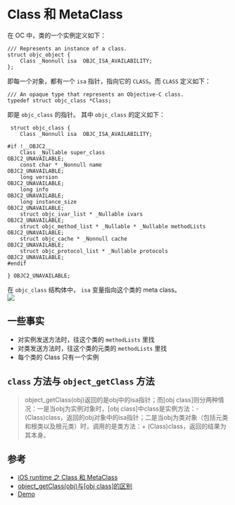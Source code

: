 # Class 和 MetaClass  
在 OC 中，类的一个实例定义如下：  

    /// Represents an instance of a class.
    struct objc_object {
        Class _Nonnull isa  OBJC_ISA_AVAILABILITY;
    };

即每一个对象，都有一个 `isa` 指针，指向它的 `CLASS`。而 `CLASS` 定义如下：  

    /// An opaque type that represents an Objective-C class.
    typedef struct objc_class *Class;  

即是 `objc_class` 的指针。 其中 `objc_class` 的定义如下： 
 
     struct objc_class {
        Class _Nonnull isa  OBJC_ISA_AVAILABILITY;
    
    #if !__OBJC2__
        Class _Nullable super_class                              OBJC2_UNAVAILABLE;
        const char * _Nonnull name                               OBJC2_UNAVAILABLE;
        long version                                             OBJC2_UNAVAILABLE;
        long info                                                OBJC2_UNAVAILABLE;
        long instance_size                                       OBJC2_UNAVAILABLE;
        struct objc_ivar_list * _Nullable ivars                  OBJC2_UNAVAILABLE;
        struct objc_method_list * _Nullable * _Nullable methodLists                    OBJC2_UNAVAILABLE;
        struct objc_cache * _Nonnull cache                       OBJC2_UNAVAILABLE;
        struct objc_protocol_list * _Nullable protocols          OBJC2_UNAVAILABLE;
    #endif
    
    } OBJC2_UNAVAILABLE;
    
在 `objc_class` 结构体中， `isa` 变量指向这个类的 meta class。  
![](http://oda58fqub.bkt.clouddn.com/15143839866153.jpg)

    
##  一些事实 
- 对实例发送方法时，往这个类的 `methodLists` 里找  
- 对类发送方法时，往这个类的元类的 `methodLists` 里找  
- 每个类的 Class 只有一个实例  

## `class` 方法与 `object_getClass` 方法  
> object_getClass(obj)返回的是obj中的isa指针；而[obj class]则分两种情况：一是当obj为实例对象时，[obj class]中class是实例方法：- (Class)class，返回的obj对象中的isa指针；二是当obj为类对象（包括元类和根类以及根元类）时，调用的是类方法：+ (Class)class，返回的结果为其本身。




##  参考 
- [iOS runtime 之 Class 和 MetaClass](https://www.jianshu.com/p/8036f15c91c6)
- [object_getClass(obj)与[obj class]的区别](https://www.jianshu.com/p/ae5c32708bc6)
- [Demo](https://github.com/huahuahu/learn/tree/master/iOS/OC/MetaClass)



